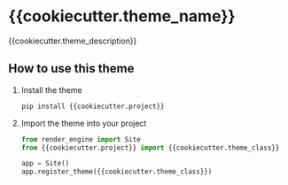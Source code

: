 # {{cookiecutter.theme_name}}

{{cookiecutter.theme_description}}

## How to use this theme

1. Install the theme
   ```python
   pip install {{cookiecutter.project}}
   ```

2. Import the theme into your project
   ```python
   from render_engine import Site
   from {{cookiecutter.project}} import {{cookiecutter.theme_class}}

   app = Site()
   app.register_theme({{cookiecutter.theme_class}})
   ```